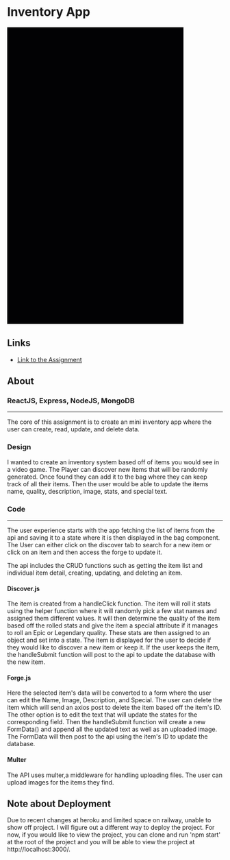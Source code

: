 # Inventory App
![](https://github.com/Appletri/Appletri/blob/main/assets/inventory-app.gif)
## Links
- [Link to the Assignment](https://www.theodinproject.com/lessons/nodejs-inventory-application)

## About
### ReactJS, Express, NodeJS, MongoDB
<hr>
The core of this assignment is to create an mini inventory app where the user can create, read, update, and delete data.

### Design
I wanted to create an inventory system based off of items you would see in a video game.
The Player can discover new items that will be randomly generated. Once found they can add it to the bag where they can keep track
of all their items. Then the user would be able to update the items name, quality, description, image, stats, and special text.

### Code
<hr>

The user experience starts with the app fetching the list of items from the api and saving it to a state where it is then 
displayed in the bag component. The User can either click on the discover tab to search for a new item or click on an item and then 
access the forge to update it. 

The api includes the CRUD functions such as getting the item list and individual item detail, creating, updating, and deleting an item.


#### Discover.js
The item is created from a handleClick function. The item will roll it stats using the helper function where it will randomly pick a few stat names
and assigned them different values. It will then determine the quality of the item based off the rolled stats and give the item a special attribute
if it manages to roll an Epic or Legendary quality. These stats are then assigned to an object and set into a state. The item is displayed for the user to decide if they would like to discover a new item or keep it. If the user keeps the item, the handleSubmit function will post to the api to update the database with the new item.

#### Forge.js
Here the selected item's data will be converted to a form where the user can edit the Name, Image, Description, and Special. The user can 
delete the item which will send an axios post to delete the item based off the item's ID. The other option is to edit the text that will update the states
for the corresponding field. Then the handleSubmit function will create a new FormData() and append all the updated text as well as an uploaded image. The 
FormData will then post to the api using the item's ID to update the database.

#### Multer
The API uses multer,a middleware for handling uploading files. The user can upload images for the items they find. 

## Note about Deployment

Due to recent changes at heroku and limited space on railway, unable to show off project. I will figure out a different way to deploy the project.
For now, if you would like to view the project, you can clone and run 'npm start' at the root of the project and you will be able to view the project
at http://localhost:3000/.
